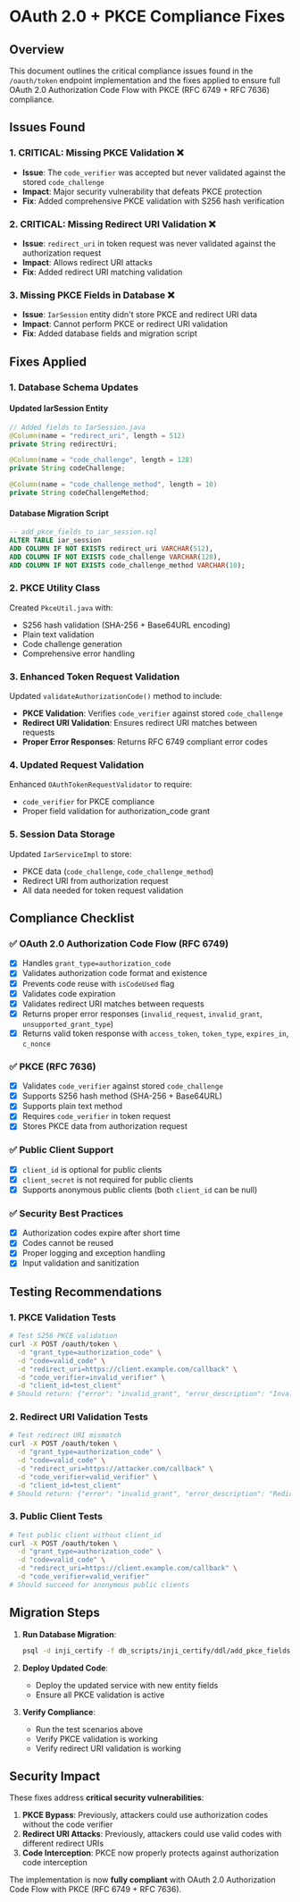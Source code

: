 # OAuth 2.0 + PKCE Compliance Fixes

## Overview
This document outlines the critical compliance issues found in the `/oauth/token` endpoint implementation and the fixes applied to ensure full OAuth 2.0 Authorization Code Flow with PKCE (RFC 6749 + RFC 7636) compliance.

## Issues Found

### 1. **CRITICAL: Missing PKCE Validation** ❌
- **Issue**: The `code_verifier` was accepted but never validated against the stored `code_challenge`
- **Impact**: Major security vulnerability that defeats PKCE protection
- **Fix**: Added comprehensive PKCE validation with S256 hash verification

### 2. **CRITICAL: Missing Redirect URI Validation** ❌
- **Issue**: `redirect_uri` in token request was never validated against the authorization request
- **Impact**: Allows redirect URI attacks
- **Fix**: Added redirect URI matching validation

### 3. **Missing PKCE Fields in Database** ❌
- **Issue**: `IarSession` entity didn't store PKCE and redirect URI data
- **Impact**: Cannot perform PKCE or redirect URI validation
- **Fix**: Added database fields and migration script

## Fixes Applied

### 1. Database Schema Updates

#### Updated IarSession Entity
```java
// Added fields to IarSession.java
@Column(name = "redirect_uri", length = 512)
private String redirectUri;

@Column(name = "code_challenge", length = 128)
private String codeChallenge;

@Column(name = "code_challenge_method", length = 10)
private String codeChallengeMethod;
```

#### Database Migration Script
```sql
-- add_pkce_fields_to_iar_session.sql
ALTER TABLE iar_session 
ADD COLUMN IF NOT EXISTS redirect_uri VARCHAR(512),
ADD COLUMN IF NOT EXISTS code_challenge VARCHAR(128),
ADD COLUMN IF NOT EXISTS code_challenge_method VARCHAR(10);
```

### 2. PKCE Utility Class
Created `PkceUtil.java` with:
- S256 hash validation (SHA-256 + Base64URL encoding)
- Plain text validation
- Code challenge generation
- Comprehensive error handling

### 3. Enhanced Token Request Validation
Updated `validateAuthorizationCode()` method to include:
- **PKCE Validation**: Verifies `code_verifier` against stored `code_challenge`
- **Redirect URI Validation**: Ensures redirect URI matches between requests
- **Proper Error Responses**: Returns RFC 6749 compliant error codes

### 4. Updated Request Validation
Enhanced `OAuthTokenRequestValidator` to require:
- `code_verifier` for PKCE compliance
- Proper field validation for authorization_code grant

### 5. Session Data Storage
Updated `IarServiceImpl` to store:
- PKCE data (`code_challenge`, `code_challenge_method`)
- Redirect URI from authorization request
- All data needed for token request validation

## Compliance Checklist

### ✅ OAuth 2.0 Authorization Code Flow (RFC 6749)
- [x] Handles `grant_type=authorization_code`
- [x] Validates authorization code format and existence
- [x] Prevents code reuse with `isCodeUsed` flag
- [x] Validates code expiration
- [x] Validates redirect URI matches between requests
- [x] Returns proper error responses (`invalid_request`, `invalid_grant`, `unsupported_grant_type`)
- [x] Returns valid token response with `access_token`, `token_type`, `expires_in`, `c_nonce`

### ✅ PKCE (RFC 7636)
- [x] Validates `code_verifier` against stored `code_challenge`
- [x] Supports S256 hash method (SHA-256 + Base64URL)
- [x] Supports plain text method
- [x] Requires `code_verifier` in token request
- [x] Stores PKCE data from authorization request

### ✅ Public Client Support
- [x] `client_id` is optional for public clients
- [x] `client_secret` is not required for public clients
- [x] Supports anonymous public clients (both `client_id` can be null)

### ✅ Security Best Practices
- [x] Authorization codes expire after short time
- [x] Codes cannot be reused
- [x] Proper logging and exception handling
- [x] Input validation and sanitization

## Testing Recommendations

### 1. PKCE Validation Tests
```bash
# Test S256 PKCE validation
curl -X POST /oauth/token \
  -d "grant_type=authorization_code" \
  -d "code=valid_code" \
  -d "redirect_uri=https://client.example.com/callback" \
  -d "code_verifier=invalid_verifier" \
  -d "client_id=test_client"
# Should return: {"error": "invalid_grant", "error_description": "Invalid code verifier"}
```

### 2. Redirect URI Validation Tests
```bash
# Test redirect URI mismatch
curl -X POST /oauth/token \
  -d "grant_type=authorization_code" \
  -d "code=valid_code" \
  -d "redirect_uri=https://attacker.com/callback" \
  -d "code_verifier=valid_verifier" \
  -d "client_id=test_client"
# Should return: {"error": "invalid_grant", "error_description": "Redirect URI mismatch"}
```

### 3. Public Client Tests
```bash
# Test public client without client_id
curl -X POST /oauth/token \
  -d "grant_type=authorization_code" \
  -d "code=valid_code" \
  -d "redirect_uri=https://client.example.com/callback" \
  -d "code_verifier=valid_verifier"
# Should succeed for anonymous public clients
```

## Migration Steps

1. **Run Database Migration**:
   ```bash
   psql -d inji_certify -f db_scripts/inji_certify/ddl/add_pkce_fields_to_iar_session.sql
   ```

2. **Deploy Updated Code**:
   - Deploy the updated service with new entity fields
   - Ensure all PKCE validation is active

3. **Verify Compliance**:
   - Run the test scenarios above
   - Verify PKCE validation is working
   - Verify redirect URI validation is working

## Security Impact

These fixes address **critical security vulnerabilities**:

1. **PKCE Bypass**: Previously, attackers could use authorization codes without the code verifier
2. **Redirect URI Attacks**: Previously, attackers could use valid codes with different redirect URIs
3. **Code Interception**: PKCE now properly protects against authorization code interception

The implementation is now **fully compliant** with OAuth 2.0 Authorization Code Flow with PKCE (RFC 6749 + RFC 7636).

